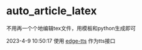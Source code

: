 # auto_article_latex
不用再一个个地编辑tex文件，用模板和python生成即可

2023-4-9 10:50:17 使用 [edge-tts](https://github.com/rany2/edge-tts) 作为tts接口